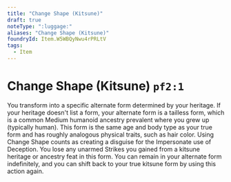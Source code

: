 ```yaml
---
title: "Change Shape (Kitsune)"
draft: true
noteType: ":luggage:"
aliases: "Change Shape (Kitsune)"
foundryId: Item.W5WBQyNwu4rPRLtV
tags:
  - Item
---
```


# Change Shape (Kitsune) `pf2:1`

You transform into a specific alternate form determined by your heritage. If your heritage doesn't list a form, your alternate form is a tailless form, which is a common Medium humanoid ancestry prevalent where you grew up (typically human). This form is the same age and body type as your true form and has roughly analogous physical traits, such as hair color. Using Change Shape counts as creating a disguise for the Impersonate use of Deception. You lose any unarmed Strikes you gained from a kitsune heritage or ancestry feat in this form. You can remain in your alternate form indefinitely, and you can shift back to your true kitsune form by using this action again.

